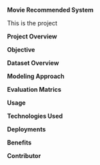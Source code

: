 **Movie Recommended System**

This is the project

**Project Overview**

**Objective**

**Dataset Overview**

**Modeling Approach**

**Evaluation Matrics**

**Usage**

**Technologies Used**

**Deployments**

**Benefits**

**Contributor**
